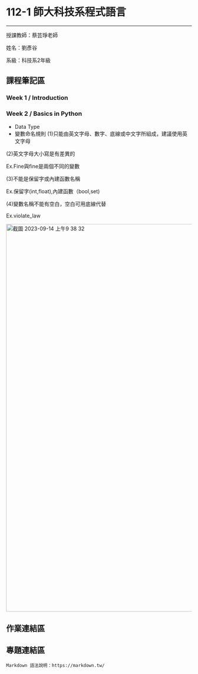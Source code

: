 # 112-1 師大科技系程式語言
---
授課教師：蔡芸琤老師

姓名：劉彥谷

系級：科技系2年級

## 課程筆記區
### Week 1 / Introduction
### Week 2 / Basics in Python
* Data Type
* 變數命名規則
(1)只能由英文字母、數字、底線或中文字所組成，建議使用英文字母

(2)英文字母大小寫是有差異的   

Ex.Fine與fine是兩個不同的變數

(3)不能是保留字或內建函數名稱 

Ex.保留字(int,float),內建函數（bool,set)

(4)變數名稱不能有空白，空白可用底線代替

Ex.violate_law 

 <img width="1050" alt="截圖 2023-09-14 上午9 38 32" src="https://github.com/knyliu/PL/assets/131148428/faca76e2-b9fe-4883-8675-487f4ba2a18f" >

## 作業連結區
## 專題連結區


```
Markdown 語法說明：https://markdown.tw/
```
